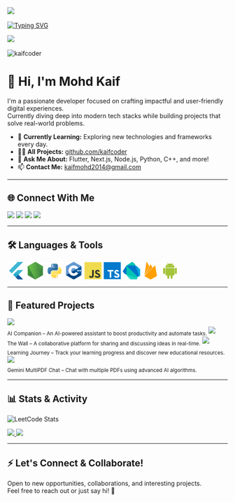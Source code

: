 <img src="https://github.com/Anmol-Baranwal/Cool-GIFs-For-GitHub/assets/74038190/80728820-e06b-4f96-9c9e-9df46f0cc0a5">

[![Typing SVG](https://readme-typing-svg.herokuapp.com?font=poppins&color=%2302A700&size=28&lines=Hi...+This+is+Mohd+Kaif+)](https://git.io/typing-svg)

<img src="https://user-images.githubusercontent.com/74038190/229223263-cf2e4b07-2615-4f87-9c38-e37600f8381a.gif">

<p> <img src="https://komarev.com/ghpvc/?username=kaifcoder&label=Profile%20views&color=0e75b6&style=flat" alt="kaifcoder"> </p>

# 👋 Hi, I'm Mohd Kaif

I'm a passionate developer focused on crafting impactful and user-friendly digital experiences.  
Currently diving deep into modern tech stacks while building projects that solve real-world problems.

- 🌱 **Currently Learning:** Exploring new technologies and frameworks every day.
- 👨‍💻 **All Projects:** [github.com/kaifcoder](https://github.com/kaifcoder)
- 💬 **Ask Me About:** Flutter, Next.js, Node.js, Python, C++, and more!
- 📫 **Contact Me:** kaifmohd2014@gmail.com

---

## 🌐 Connect With Me

<p>
  <a href="https://twitter.com/mohdkaif0000"><img src="https://img.shields.io/badge/Twitter-1DA1F2?style=for-the-badge&logo=twitter&logoColor=white"></a>
  <a href="https://linkedin.com/in/mohdkaif00"><img src="https://img.shields.io/badge/LinkedIn-0077B5?style=for-the-badge&logo=linkedin&logoColor=white"></a>
  <a href="https://instagram.com/dark__kaif"><img src="https://img.shields.io/badge/Instagram-E4405F?style=for-the-badge&logo=instagram&logoColor=white"></a>
  <a href="https://auth.geeksforgeeks.org/user/kaifcoder/profile"><img src="https://img.shields.io/badge/GeeksforGeeks-1F8A70?style=for-the-badge&logo=geeksforgeeks&logoColor=white"></a>
</p>

---

## 🛠️ Languages & Tools

<p>
  <img src="https://raw.githubusercontent.com/devicons/devicon/master/icons/flutter/flutter-original.svg" alt="Flutter" width="40" height="40">
  <img src="https://raw.githubusercontent.com/devicons/devicon/master/icons/nodejs/nodejs-original.svg" alt="Node.js" width="40" height="40">
  <img src="https://raw.githubusercontent.com/devicons/devicon/master/icons/python/python-original.svg" alt="Python" width="40" height="40">
  <img src="https://raw.githubusercontent.com/devicons/devicon/master/icons/cplusplus/cplusplus-original.svg" alt="C++" width="40" height="40">
  <img src="https://raw.githubusercontent.com/devicons/devicon/master/icons/javascript/javascript-original.svg" alt="JavaScript" width="40" height="40">
  <img src="https://raw.githubusercontent.com/devicons/devicon/master/icons/typescript/typescript-original.svg" alt="TypeScript" width="40" height="40">
  <img src="https://raw.githubusercontent.com/devicons/devicon/master/icons/dart/dart-original.svg" alt="Dart" width="40" height="40">
  <img src="https://raw.githubusercontent.com/devicons/devicon/master/icons/firebase/firebase-plain.svg" alt="Firebase" width="40" height="40">
  <img src="https://raw.githubusercontent.com/devicons/devicon/master/icons/android/android-original.svg" alt="Android" width="40" height="40">
</p>

---

## 🚀 Featured Projects

<a href="https://github.com/kaifcoder/ai-companion">
  <img src="https://github-readme-stats.vercel.app/api/pin/?username=kaifcoder&repo=ai-companion&theme=transparent">
</a>
<br>
<sub>AI Companion – An AI-powered assistant to boost productivity and automate tasks.</sub>

<a href="https://github.com/kaifcoder/the_wall">
  <img src="https://github-readme-stats.vercel.app/api/pin/?username=kaifcoder&repo=the_wall&theme=transparent">
</a>
<br>
<sub>The Wall – A collaborative platform for sharing and discussing ideas in real-time.</sub>

<a href="https://github.com/kaifcoder/learning-journey">
  <img src="https://github-readme-stats.vercel.app/api/pin/?username=kaifcoder&repo=learning-journey&theme=transparent">
</a>
<br>
<sub>Learning Journey – Track your learning progress and discover new educational resources.</sub>

<a href="https://github.com/kaifcoder/gemini_multipdf_chat">
  <img src="https://github-readme-stats.vercel.app/api/pin/?username=kaifcoder&repo=gemini_multipdf_chat&theme=transparent">
</a>
<br>
<sub>Gemini MultiPDF Chat – Chat with multiple PDFs using advanced AI algorithms.</sub>

---

## 📊 Stats & Activity

![LeetCode Stats](https://leetcard.jacoblin.cool/kaifcoder?theme=dark&font=Red%20Hat%20Display&ext=heatmap)

<a href="https://github.com/anuraghazra/github-readme-stats">
  <img src="https://github-readme-stats.vercel.app/api?username=kaifcoder&theme=transparent">
</a>
<a href="https://github.com/anuraghazra/convoychat">
  <img src="https://github-readme-stats.vercel.app/api/top-langs?username=kaifcoder&layout=compact&langs_count=8&card_width=320&theme=transparent">
</a>

---

## ⚡ Let's Connect & Collaborate!

Open to new opportunities, collaborations, and interesting projects.  
Feel free to reach out or just say hi! 🚀